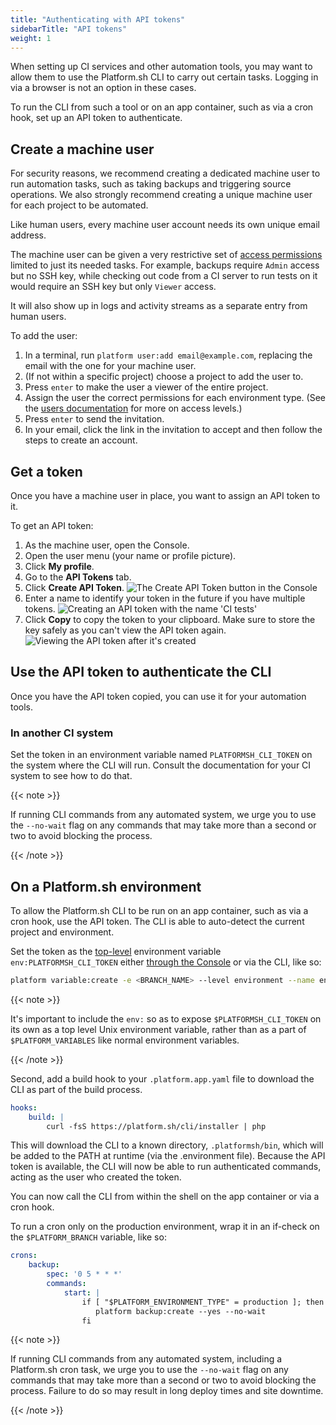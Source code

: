 ```yaml
---
title: "Authenticating with API tokens"
sidebarTitle: "API tokens"
weight: 1
---
```


When setting up CI services and other automation tools,
you may want to allow them to use the Platform.sh CLI to carry out certain tasks.
Logging in via a browser is not an option in these cases.

To run the CLI from such a tool or on an app container, such as via a cron hook, set up an API token to authenticate.

## Create a machine user

For security reasons, we recommend creating a dedicated machine user to run automation tasks,
such as taking backups and triggering source operations.
We also strongly recommend creating a unique machine user for each project to be automated.

Like human users, every machine user account needs its own unique email address.

The machine user can be given a very restrictive set of [access permissions](/administration/users.md) limited to just its needed tasks.
For example, backups require `Admin` access but no SSH key,
while checking out code from a CI server to run tests on it would require an SSH key but only `Viewer` access.

It will also show up in logs and activity streams as a separate entry from human users.

To add the user:

1. In a terminal, run `platform user:add email@example.com`, replacing the email with the one for your machine user.
1. (If not within a specific project) choose a project to add the user to.
1. Press `enter` to make the user a viewer of the entire project.
1. Assign the user the correct permissions for each environment type.
   (See the [users documentation](/administration/users.md) for more on access levels.)
1. Press `enter` to send the invitation.
1. In your email, click the link in the invitation to accept and then follow the steps to create an account.

## Get a token

Once you have a machine user in place, you want to assign an API token to it.

To get an API token:

1. As the machine user, open the Console.
2. Open the user menu (your name or profile picture).
3. Click **My profile**.
4. Go to the **API Tokens** tab.
5. Click **Create API Token**.
   ![The Create API Token button in the Console](/images/management-console/api-tokens-new.png "0.6")
6. Enter a name to identify your token in the future if you have multiple tokens.
   ![Creating an API token with the name 'CI tests'](/images/management-console/api-tokens-name.png "0.6")
7. Click **Copy** to copy the token to your clipboard.
   Make sure to store the key safely as you can't view the API token again.
   ![Viewing the API token after it's created](/images/management-console/api-tokens-view.png "0.6")

## Use the API token to authenticate the CLI

Once you have the API token copied, you can use it for your automation tools.

### In another CI system

Set the token in an environment variable named `PLATFORMSH_CLI_TOKEN` on the system where the CLI will run.
Consult the documentation for your CI system to see how to do that.

{{< note >}}

If running CLI commands from any automated system,
we urge you to use the `--no-wait` flag on any commands that may take more than a second or two to avoid blocking the process.

{{< /note >}}

## On a Platform.sh environment

To allow the Platform.sh CLI to be run on an app container, such as via a cron hook, use the API token.
The CLI is able to auto-detect the current project and environment.

Set the token as the [top-level](../variables/_index.md#top-level-environment-variables) environment variable `env:PLATFORMSH_CLI_TOKEN`
either [through the Console](/administration/web/configure-environment.html#variables) or via the CLI, like so:

```bash
platform variable:create -e <BRANCH_NAME> --level environment --name env:PLATFORMSH_CLI_TOKEN --sensitive true --value '<YOUR_API_TOKEN>'
```

{{< note >}}

It's important to include the `env:` so as to expose `$PLATFORMSH_CLI_TOKEN` on its own as a top level Unix environment variable,
rather than as a part of `$PLATFORM_VARIABLES` like normal environment variables.

{{< /note >}}

Second, add a build hook to your `.platform.app.yaml` file to download the CLI as part of the build process.

```yaml
hooks:
    build: |
        curl -fsS https://platform.sh/cli/installer | php
```

This will download the CLI to a known directory, `.platformsh/bin`,
which will be added to the PATH at runtime (via the .environment file).
Because the API token is available, the CLI will now be able to run authenticated commands,
acting as the user who created the token.

You can now call the CLI from within the shell on the app container or via a cron hook.

To run a cron only on the production environment, wrap it in an if-check on the `$PLATFORM_BRANCH` variable, like so:

```yaml
crons:
    backup:
        spec: '0 5 * * *'
        commands:
            start: |
                if [ "$PLATFORM_ENVIRONMENT_TYPE" = production ]; then
                   platform backup:create --yes --no-wait
                fi
```

{{< note >}}

If running CLI commands from any automated system, including a Platform.sh cron task,
we urge you to use the `--no-wait` flag on any commands that may take more than a second or two to avoid blocking the process.
Failure to do so may result in long deploy times and site downtime.

{{< /note >}}
